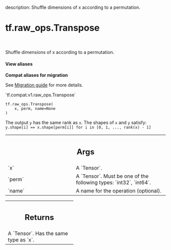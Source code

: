 description: Shuffle dimensions of x according to a permutation.

<div itemscope itemtype="http://developers.google.com/ReferenceObject">
<meta itemprop="name" content="tf.raw_ops.Transpose" />
<meta itemprop="path" content="Stable" />
</div>

# tf.raw_ops.Transpose

<!-- Insert buttons and diff -->

<table class="tfo-notebook-buttons tfo-api nocontent" align="left">

</table>



Shuffle dimensions of x according to a permutation.

<section class="expandable">
  <h4 class="showalways">View aliases</h4>
  <p>
<b>Compat aliases for migration</b>
<p>See
<a href="https://www.tensorflow.org/guide/migrate">Migration guide</a> for
more details.</p>
<p>`tf.compat.v1.raw_ops.Transpose`</p>
</p>
</section>

<pre class="devsite-click-to-copy prettyprint lang-py tfo-signature-link">
<code>tf.raw_ops.Transpose(
    x, perm, name=None
)
</code></pre>



<!-- Placeholder for "Used in" -->

The output `y` has the same rank as `x`. The shapes of `x` and `y` satisfy:
  `y.shape[i] == x.shape[perm[i]] for i in [0, 1, ..., rank(x) - 1]`

<!-- Tabular view -->
 <table class="responsive fixed orange">
<colgroup><col width="214px"><col></colgroup>
<tr><th colspan="2"><h2 class="add-link">Args</h2></th></tr>

<tr>
<td>
`x`
</td>
<td>
A `Tensor`.
</td>
</tr><tr>
<td>
`perm`
</td>
<td>
A `Tensor`. Must be one of the following types: `int32`, `int64`.
</td>
</tr><tr>
<td>
`name`
</td>
<td>
A name for the operation (optional).
</td>
</tr>
</table>



<!-- Tabular view -->
 <table class="responsive fixed orange">
<colgroup><col width="214px"><col></colgroup>
<tr><th colspan="2"><h2 class="add-link">Returns</h2></th></tr>
<tr class="alt">
<td colspan="2">
A `Tensor`. Has the same type as `x`.
</td>
</tr>

</table>

